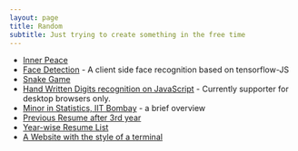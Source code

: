 ```yaml
---
layout: page
title: Random
subtitle: Just trying to create something in the free time
---
```


- [Inner Peace](blank)
- [Face Detection](facemesh) - A client side face recognition based on tensorflow-JS
- [Snake Game](snake)
- [Hand Written Digits recognition on JavaScript](https://rupesh.info/mnist-on-browser/full_demo/) - Currently supporter for desktop browsers only.
- [Minor in Statistics, IIT Bombay](https://rupesh.info/stats-minor-iitb) - a brief overview
- [Previous Resume after 3rd year](https://rupesh.info/assets/img/Resume_iitb.pdf)
- [Year-wise Resume List](https://www.cse.iitb.ac.in/~rupesh/resumeList.htm)
- [A Website with the style of a terminal](https://rupesh.info/termWeb/)
